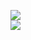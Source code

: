 [![](https://img.shields.io/badge/Made%20With-Github%20Spray-lightgrey.svg?style=for-the-badge&logo=github)](https://github.com/Annihil/github-spray#15221)  
[![](https://i.imgur.com/2DrTn0Z.gif)](https://github.com/Annihil/github-spray)